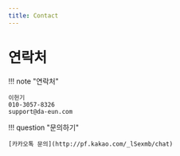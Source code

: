 ```yaml
---
title: Contact
---
```


# 연락처

!!! note "연락처"

    이헌기   
    010-3057-8326   
    support@da-eun.com

!!! question "문의하기"

    [카카오톡 문의](http://pf.kakao.com/_lSexmb/chat)